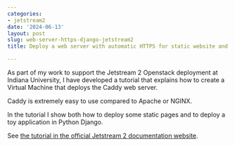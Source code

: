 ```yaml
---
categories:
- jetstream2
date: '2024-06-13'
layout: post
slug: web-server-https-django-jetstream2
title: Deploy a web server with automatic HTTPS for static website and Django app on Jestream 2

---
```


As part of my work to support the Jetstream 2 Openstack deployment at Indiana University, I have developed a tutorial that explains how to create a Virtual Machine that deploys the Caddy web server.

Caddy is extremely easy to use compared to Apache or NGINX.

In the tutorial I show both how to deploy some static pages and to deploy a toy application in Python Django.

See [the tutorial in the official Jetstream 2 documentation website](https://docs.jetstream-cloud.org/general/webserver/).
